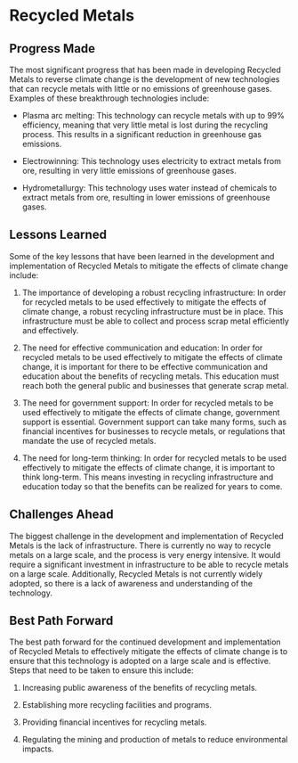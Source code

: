 # Recycled Metals

## Progress Made

The most significant progress that has been made in developing Recycled Metals to reverse climate change is the development of new technologies that can recycle metals with little or no emissions of greenhouse gases. Examples of these breakthrough technologies include:

- Plasma arc melting: This technology can recycle metals with up to 99% efficiency, meaning that very little metal is lost during the recycling process. This results in a significant reduction in greenhouse gas emissions.

- Electrowinning: This technology uses electricity to extract metals from ore, resulting in very little emissions of greenhouse gases.

- Hydrometallurgy: This technology uses water instead of chemicals to extract metals from ore, resulting in lower emissions of greenhouse gases.

## Lessons Learned

Some of the key lessons that have been learned in the development and implementation of Recycled Metals to mitigate the effects of climate change include:

1. The importance of developing a robust recycling infrastructure: In order for recycled metals to be used effectively to mitigate the effects of climate change, a robust recycling infrastructure must be in place. This infrastructure must be able to collect and process scrap metal efficiently and effectively.

2. The need for effective communication and education: In order for recycled metals to be used effectively to mitigate the effects of climate change, it is important for there to be effective communication and education about the benefits of recycling metals. This education must reach both the general public and businesses that generate scrap metal.

3. The need for government support: In order for recycled metals to be used effectively to mitigate the effects of climate change, government support is essential. Government support can take many forms, such as financial incentives for businesses to recycle metals, or regulations that mandate the use of recycled metals.

4. The need for long-term thinking: In order for recycled metals to be used effectively to mitigate the effects of climate change, it is important to think long-term. This means investing in recycling infrastructure and education today so that the benefits can be realized for years to come.

## Challenges Ahead

The biggest challenge in the development and implementation of Recycled Metals is the lack of infrastructure. There is currently no way to recycle metals on a large scale, and the process is very energy intensive. It would require a significant investment in infrastructure to be able to recycle metals on a large scale. Additionally, Recycled Metals is not currently widely adopted, so there is a lack of awareness and understanding of the technology.

## Best Path Forward

The best path forward for the continued development and implementation of Recycled Metals to effectively mitigate the effects of climate change is to ensure that this technology is adopted on a large scale and is effective. Steps that need to be taken to ensure this include:

1. Increasing public awareness of the benefits of recycling metals.

2. Establishing more recycling facilities and programs.

3. Providing financial incentives for recycling metals.

4. Regulating the mining and production of metals to reduce environmental impacts.
